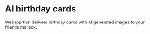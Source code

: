 # AI birthday cards

Webapp that delivers birthday cards with AI generated images to your friends mailbox.
